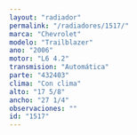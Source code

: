 ```yaml
---
layout: "radiador"
permalink: "/radiadores/1517/"
marca: "Chevrolet"
modelo: "Trailblazer"
ano: "2006"
motor: "L6 4.2"
transmision: "Automática"
parte: "432403"
clima: "Con clima"
alto: "17 5/8"
ancho: "27 1/4"
observaciones: ""
id: "1517"
---
```



